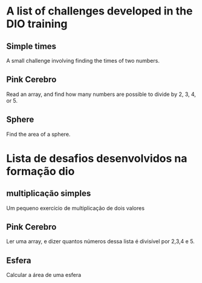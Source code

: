 # A list of challenges developed in the DIO training

## Simple times

A small challenge involving finding the times of two numbers.

## Pink Cerebro

Read an array, and find how many numbers are possible to divide by 2, 3, 4, or 5.

## Sphere

Find the area of a sphere.

# Lista de desafios desenvolvidos na formação dio

## multiplicação simples

Um pequeno exercício de multiplicação de dois valores

## Pink Cerebro

Ler uma array, e dizer quantos números dessa lista é divisível por 2,3,4 e 5.

## Esfera

Calcular a área de uma esfera
